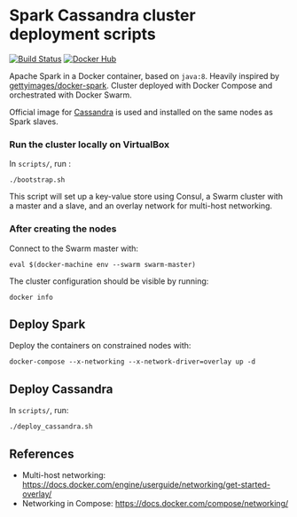 # Spark Cassandra cluster deployment scripts

[![Build Status](https://travis-ci.org/t3g7/deployer.svg?branch=master)](https://travis-ci.org/t3g7/deployer) [![Docker Hub](https://img.shields.io/badge/docker-ready-blue.svg)](https://registry.hub.docker.com/u/t3g7/docker-spark/)

Apache Spark in a Docker container, based on `java:8`. Heavily inspired by [gettyimages/docker-spark](https://github.com/gettyimages/docker-spark). Cluster deployed with Docker Compose and orchestrated with Docker Swarm.

Official image for [Cassandra](https://hub.docker.com/_/cassandra/) is used and installed on the same nodes as Spark slaves.

### Run the cluster locally on VirtualBox

In `scripts/`, run :

	./bootstrap.sh

This script will set up a key-value store using Consul, a Swarm cluster with a master and a slave, and an overlay network for multi-host networking.

### After creating the nodes

Connect to the Swarm master with:

	eval $(docker-machine env --swarm swarm-master)

The cluster configuration should be visible by running:

	docker info

## Deploy Spark

Deploy the containers on constrained nodes with:

	docker-compose --x-networking --x-network-driver=overlay up -d

## Deploy Cassandra

In `scripts/`, run:

	./deploy_cassandra.sh

## References

- Multi-host networking: https://docs.docker.com/engine/userguide/networking/get-started-overlay/
- Networking in Compose: https://docs.docker.com/compose/networking/
